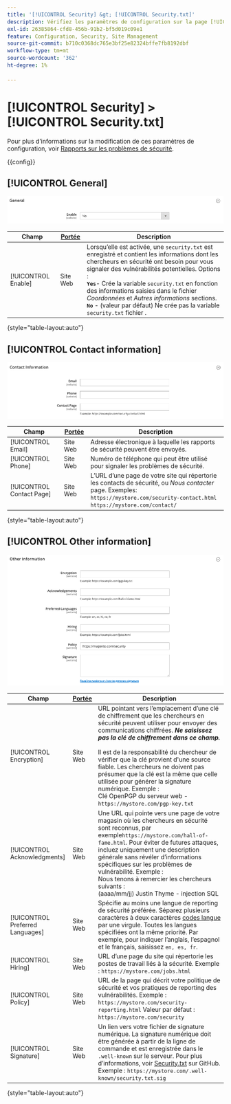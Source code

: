 ```yaml
---
title: '[!UICONTROL Security] &gt; [!UICONTROL Security.txt]'
description: Vérifiez les paramètres de configuration sur la page [!UICONTROL Security] &gt; [!UICONTROL Security.txt] de l’administrateur Commerce.
exl-id: 26385864-cfd8-456b-91b2-bf5d019c09e1
feature: Configuration, Security, Site Management
source-git-commit: b710c0368dc765e3bf25e82324bffe7fb8192dbf
workflow-type: tm+mt
source-wordcount: '362'
ht-degree: 1%

---
```


# [!UICONTROL Security] > [!UICONTROL Security.txt]

Pour plus d’informations sur la modification de ces paramètres de configuration, voir [Rapports sur les problèmes de sécurité](../../systems/security-issue-reporting.md).

{{config}}

## [!UICONTROL General]

![Général](./assets/txt-general.png)<!-- zoom -->

| Champ | [Portée](../../getting-started/websites-stores-views.md#scope-settings) | Description |
|--- |--- |--- |
| [!UICONTROL Enable] | Site Web | Lorsqu’elle est activée, une `security.txt` est enregistré et contient les informations dont les chercheurs en sécurité ont besoin pour vous signaler des vulnérabilités potentielles. Options :<br />**`Yes`**- Crée la variable `security.txt` en fonction des informations saisies dans le fichier _Coordonnées_ et _Autres informations_ sections.<br />**`No`** - (valeur par défaut) Ne crée pas la variable `security.txt` fichier . |

{style="table-layout:auto"}

## [!UICONTROL Contact information]

![Coordonnées](./assets/txt-contact-info.png)<!-- zoom -->

| Champ | [Portée](../../getting-started/websites-stores-views.md#scope-settings) | Description |
|--- |--- |--- |
| [!UICONTROL Email] | Site Web | Adresse électronique à laquelle les rapports de sécurité peuvent être envoyés. |
| [!UICONTROL Phone] | Site Web | Numéro de téléphone qui peut être utilisé pour signaler les problèmes de sécurité. |
| [!UICONTROL Contact Page] | Site Web | L’URL d’une page de votre site qui répertorie les contacts de sécurité, ou _Nous contacter_ page. Exemples: <br/>`https://mystore.com/security-contact.html`<br/>`https://mystore.com/contact/` |

{style="table-layout:auto"}

## [!UICONTROL Other information]

![Autres informations](./assets/txt-other-info.png)<!-- zoom -->

| Champ | [Portée](../../getting-started/websites-stores-views.md#scope-settings) | Description |
|--- |--- |--- |
| [!UICONTROL Encryption] | Site Web | URL pointant vers l’emplacement d’une clé de chiffrement que les chercheurs en sécurité peuvent utiliser pour envoyer des communications chiffrées. _**Ne saisissez pas la clé de chiffrement dans ce champ.**_ <br/><br/>Il est de la responsabilité du chercheur de vérifier que la clé provient d&#39;une source fiable. Les chercheurs ne doivent pas présumer que la clé est la même que celle utilisée pour générer la signature numérique. Exemple :<br />Clé OpenPGP du serveur web - `https://mystore.com/pgp-key.txt` |
| [!UICONTROL Acknowledgments] | Site Web | Une URL qui pointe vers une page de votre magasin où les chercheurs en sécurité sont reconnus, par exemple`https://mystore.com/hall-of-fame.html`. Pour éviter de futures attaques, incluez uniquement une description générale sans révéler d’informations spécifiques sur les problèmes de vulnérabilité. Exemple :<br />Nous tenons à remercier les chercheurs suivants :<br />(aaaa/mm/jj) Justin Thyme - injection SQL |
| [!UICONTROL Preferred Languages] | Site Web | Spécifie au moins une langue de reporting de sécurité préférée. Séparez plusieurs caractères à deux caractères [codes langue](https://en.wikipedia.org/wiki/List_of_ISO_639-1_codes) par une virgule. Toutes les langues spécifiées ont la même priorité. Par exemple, pour indiquer l’anglais, l’espagnol et le français, saisissez `en, es, fr`. |
| [!UICONTROL Hiring] | Site Web | URL d’une page du site qui répertorie les postes de travail liés à la sécurité. Exemple : `https://mystore.com/jobs.html` |
| [!UICONTROL Policy] | Site Web | URL de la page qui décrit votre politique de sécurité et vos pratiques de reporting des vulnérabilités. Exemple : `https://mystore.com/security-reporting.html` Valeur par défaut : `https://mystore.com/security` |
| [!UICONTROL Signature] | Site Web | Un lien vers votre fichier de signature numérique. La signature numérique doit être générée à partir de la ligne de commande et est enregistrée dans le `.well-known` sur le serveur. Pour plus d’informations, voir [Security.txt](https://github.com/magento/security-package/blob/1.0-develop/Securitytxt/README.md) sur GitHub. Exemple : `https://mystore.com/.well-known/security.txt.sig` |

{style="table-layout:auto"}
